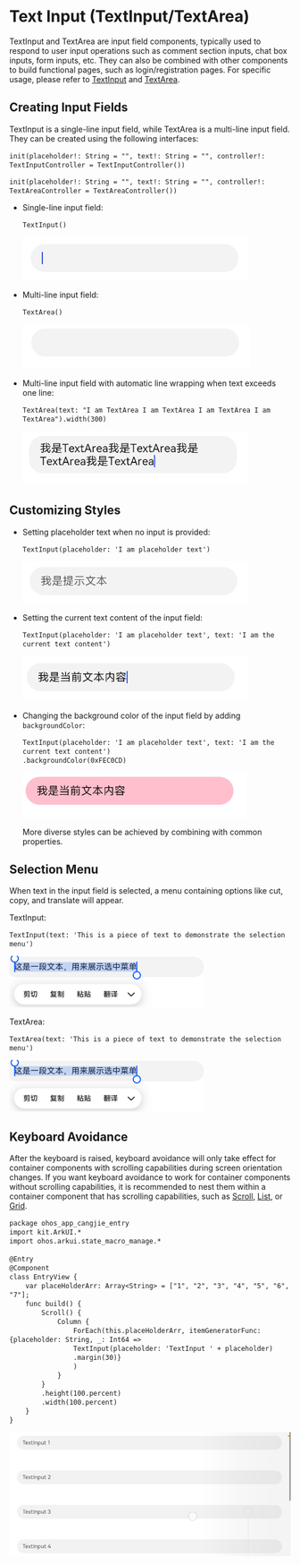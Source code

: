 # Text Input (TextInput/TextArea)

TextInput and TextArea are input field components, typically used to respond to user input operations such as comment section inputs, chat box inputs, form inputs, etc. They can also be combined with other components to build functional pages, such as login/registration pages. For specific usage, please refer to [TextInput](../../../API_Reference/source_en/arkui-cj/cj-text-input-textinput.md) and [TextArea](../../../API_Reference/source_en/arkui-cj/cj-text-input-textarea.md).

## Creating Input Fields

TextInput is a single-line input field, while TextArea is a multi-line input field. They can be created using the following interfaces:

```cangjie
init(placeholder!: String = "", text!: String = "", controller!: TextInputController = TextInputController())
```

```cangjie
init(placeholder!: String = "", text!: String = "", controller!: TextAreaController = TextAreaController())
```

- Single-line input field:

    ```cangjie
    TextInput()
    ```

    ![Text](figures/Text.png)

- Multi-line input field:

    ```cangjie
    TextArea()
    ```

    ![Text1](figures/Text1.png)

- Multi-line input field with automatic line wrapping when text exceeds one line:

    ```cangjie
    TextArea(text: "I am TextArea I am TextArea I am TextArea I am TextArea").width(300)
    ```

    ![Text2](figures/Text2.png)

## Customizing Styles

- Setting placeholder text when no input is provided:

    ```cangjie
    TextInput(placeholder: 'I am placeholder text')
    ```

    ![Text10](figures/Text10.png)

- Setting the current text content of the input field:

    ```cangjie
    TextInput(placeholder: 'I am placeholder text', text: 'I am the current text content')
    ```

    ![Text11](figures/Text11.png)

- Changing the background color of the input field by adding `backgroundColor`:

    ```cangjie
    TextInput(placeholder: 'I am placeholder text', text: 'I am the current text content')
    .backgroundColor(0xFEC0CD)
    ```

    ![Text12](figures/Text12.png)

    More diverse styles can be achieved by combining with common properties.

## Selection Menu

When text in the input field is selected, a menu containing options like cut, copy, and translate will appear.

TextInput:

```cangjie
TextInput(text: 'This is a piece of text to demonstrate the selection menu')
```

![Text13](figures/Text13.png)

TextArea:

```cangjie
TextArea(text: 'This is a piece of text to demonstrate the selection menu')
```

![Text13](figures/Text13.png)

## Keyboard Avoidance

After the keyboard is raised, keyboard avoidance will only take effect for container components with scrolling capabilities during screen orientation changes. If you want keyboard avoidance to work for container components without scrolling capabilities, it is recommended to nest them within a container component that has scrolling capabilities, such as [Scroll](../../../API_Reference/source_en/arkui-cj/cj-scroll-swipe-scroll.md), [List](../../../API_Reference/source_en/arkui-cj/cj-scroll-swipe-list.md), or [Grid](../../../API_Reference/source_en/arkui-cj/cj-scroll-swipe-grid.md).

```cangjie
package ohos_app_cangjie_entry
import kit.ArkUI.*
import ohos.arkui.state_macro_manage.*

@Entry
@Component
class EntryView {
    var placeHolderArr: Array<String> = ["1", "2", "3", "4", "5", "6", "7"];
    func build() {
        Scroll() {
            Column {
                ForEach(this.placeHolderArr, itemGeneratorFunc: {placeholder: String, _: Int64 =>
                TextInput(placeholder: 'TextInput ' + placeholder)
                .margin(30)}
                )
            }
        }
        .height(100.percent)
        .width(100.percent)
    }
}
```

![textinputkeyboardavoid](figures/TextInputKeyboardAvoid.gif)